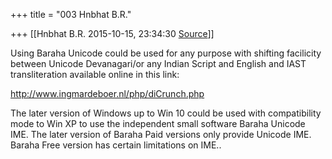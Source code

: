 +++
title = "003 Hnbhat B.R."

+++
[[Hnbhat B.R.	2015-10-15, 23:34:30 [Source](https://groups.google.com/g/samskrita/c/uLmOpU-fV9Y)]]



Using Baraha Unicode could be used for any purpose with shifting facilicity between Unicode Devanagari/or any Indian Script and English and IAST transliteration available online in this link:

<http://www.ingmardeboer.nl/php/diCrunch.php>

The later version of Windows up to Win 10 could be used with compatibility mode to Win XP to use the independent small software Baraha Unicode IME. The later version of Baraha Paid versions only provide Unicode IME. Baraha Free version has certain limitations on IME..

